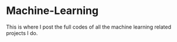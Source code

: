 # Machine-Learning
This is where I post the full codes of all the machine learning related projects I do. 
